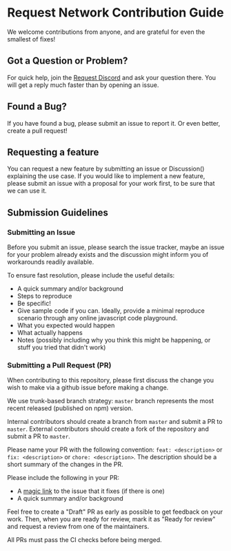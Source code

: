 # Request Network Contribution Guide

We welcome contributions from anyone, and are grateful for even the smallest of fixes!

## Got a Question or Problem?

For quick help, join the [Request Discord](https://request.network/discord/) and ask your question there.
You will get a reply much faster than by opening an issue.

## Found a Bug?

If you have found a bug, please submit an issue to report it. Or even better, create a pull request!

## Requesting a feature

You can request a new feature by submitting an issue or Discussion() explaining the use case.
If you would like to implement a new feature, please submit an issue with a proposal for your work first, to be sure that we can use it.

## Submission Guidelines

### Submitting an Issue

Before you submit an issue, please search the issue tracker, maybe an issue for your problem already exists and
the discussion might inform you of workarounds readily available.

To ensure fast resolution, please include the useful details:

- A quick summary and/or background
- Steps to reproduce
- Be specific!
- Give sample code if you can. Ideally, provide a minimal reproduce scenario through any online javascript code playground.
- What you expected would happen
- What actually happens
- Notes (possibly including why you think this might be happening, or stuff you tried that didn't work)

### Submitting a Pull Request (PR)

When contributing to this repository, please first discuss the change you wish to make via a github issue before making a change.

We use trunk-based branch strategy: `master` branch represents the most recent released (published on npm) version.

Internal contributors should create a branch from `master` and submit a PR to `master`.
External contributors should create a fork of the repository and submit a PR to `master`.

Please name your PR with the following convention: `feat: <description>` or `fix: <description>` or `chore: <description>`.
The description should be a short summary of the changes in the PR.

Please include the following in your PR:

- A [magic link](https://docs.github.com/en/issues/tracking-your-work-with-issues/linking-a-pull-request-to-an-issue#linking-a-pull-request-to-an-issue-using-a-keyword) to the issue that it fixes (if there is one)
- A quick summary and/or background

Feel free to create a "Draft" PR as early as possible to get feedback on your work.
Then, when you are ready for review, mark it as "Ready for review" and request a review from one of the maintainers.

All PRs must pass the CI checks before being merged.
